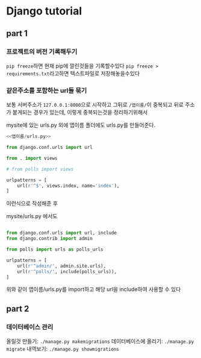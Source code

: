 # Django tutorial
## part 1

### 프로젝트의 버전 기록해두기

`pip freeze`하면 현재 pip에 깔린것들을 기록할수있다
`pip freeze > requirements.txt`라고하면 텍스트파일로 저장해놓을수있다

### 같은주소를 포함하는 url들 묶기

보통 서버주소가 `127.0.0.1:8000`으로 시작하고 그뒤로 `/앱이름/`이 중복되고 뒤로 주소가 붙게되는 경우가 있는데, 이렇게 중복되는것을 정리하기위해서

mysite에 있는 urls.py 외에 앱이름 폴더에도 urls.py를 만들어준다.

```python
<<앱이름/urls.py>>

from django.conf.urls import url

from . import views

# from polls import views

urlpatterns = [
    url(r'^$', views.index, name='index'),
]
```
이런식으로 작성해준 후

mysite/urls.py 에서도

```python

from django.conf.urls import url, include
from django.contrib import admin

from polls import urls as polls_urls

urlpatterns = [
    url(r'^admin/', admin.site.urls),
    url(r'^polls/', include(polls_urls)),
]
```

위와 같이 앱이름/urls.py를 import하고 해당 url을 include하여 사용할 수 있다

## part 2

### 데이터베이스 관리

올릴것 만들기: `./manage.py makemigrations`
데이터베이스에 올리기: `./manage.py migrate`
내역보기: `./manage.py showmigrations`

